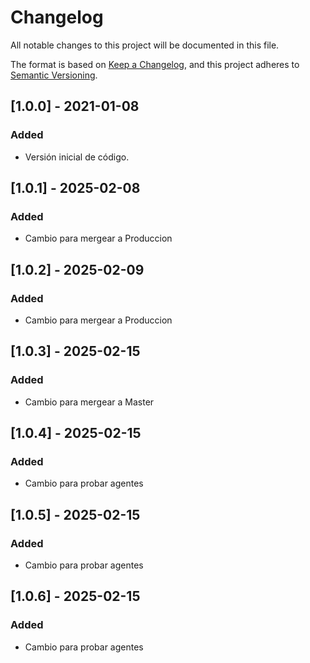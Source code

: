 # Changelog
All notable changes to this project will be documented in this file.

The format is based on [Keep a Changelog](https://keepachangelog.com/en/1.0.0/),
and this project adheres to [Semantic Versioning](https://semver.org/spec/v2.0.0.html).

## [1.0.0] - 2021-01-08
### Added
- Versión inicial de código.

## [1.0.1] - 2025-02-08
### Added
- Cambio para mergear a Produccion

## [1.0.2] - 2025-02-09
### Added
- Cambio para mergear a Produccion


## [1.0.3] - 2025-02-15
### Added
- Cambio para mergear a Master

## [1.0.4] - 2025-02-15
### Added
- Cambio para probar agentes


## [1.0.5] - 2025-02-15
### Added
- Cambio para probar agentes

## [1.0.6] - 2025-02-15
### Added
- Cambio para probar agentes


